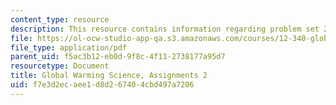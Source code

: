 ```yaml
---
content_type: resource
description: This resource contains information regarding problem set 2.
file: https://ol-ocw-studio-app-qa.s3.amazonaws.com/courses/12-340-global-warming-science-spring-2012/f7e3d2ecaee1d8d267404cbd497a7206_MIT12_340S12_PS2.pdf
file_type: application/pdf
parent_uid: f5ac3b12-eb0d-9f8c-4f11-2738177a95d7
resourcetype: Document
title: Global Warming Science, Assignments 2
uid: f7e3d2ec-aee1-d8d2-6740-4cbd497a7206
---
```

